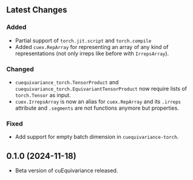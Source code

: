 ## Latest Changes

### Added

- Partial support of `torch.jit.script` and `torch.compile`
- Added `cuex.RepArray` for representing an array of any kind of representations (not only irreps like before with `IrrepsArray`).

### Changed

- `cuequivariance_torch.TensorProduct` and `cuequivariance_torch.EquivariantTensorProduct` now require lists of `torch.Tensor` as input.
- `cuex.IrrepsArray` is now an alias for `cuex.RepArray` and its `.irreps` attribute and `.segments` are not functions anymore but properties.

### Fixed

- Add support for empty batch dimension in `cuequivariance-torch`.

## 0.1.0 (2024-11-18)

- Beta version of cuEquivariance released.
